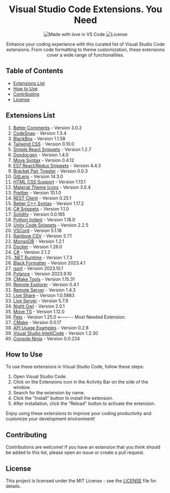 <h1 align="center">Visual Studio Code Extensions. You Need</h1>
<p align="center">
  <img src="https://img.shields.io/badge/Made%20with-%E2%9D%A4%EF%B8%8F%20in%20VS%20Code-blue.svg" alt="Made with love in VS Code">
  <img src="https://img.shields.io/github/license/Rahul-Sahani04/Must_Need_VS_Code_Extensions" alt="License">
</p>

<p align="center">
  Enhance your coding experience with this curated list of Visual Studio Code extensions. From code formatting to theme customization, these extensions cover a wide range of functionalities.
</p>

## Table of Contents
- [Extensions List](#extensions-list)
- [How to Use](#how-to-use)
- [Contributing](#contributing)
- [License](#license)

## Extensions List

1. [Better Comments](https://marketplace.visualstudio.com/items?itemName=aaron-bond.better-comments-3.0.2) - Version 3.0.2
2. [CodeSnap](https://marketplace.visualstudio.com/items?itemName=adpyke.codesnap) - Version 1.3.4
3. [BlackBox](https://marketplace.visualstudio.com/items?itemName=blackboxapp.blackbox) - Version 1.1.58
4. [Tailwind CSS](https://marketplace.visualstudio.com/items?itemName=bradlc.vscode-tailwindcss) - Version 0.10.0
5. [Simple React Snippets](https://marketplace.visualstudio.com/items?itemName=burkeholland.simple-react-snippets) - Version 1.2.7
6. [Doxdocgen](https://marketplace.visualstudio.com/items?itemName=cschlosser.doxdocgen) - Version 1.4.0
7. [Move Syntax](https://marketplace.visualstudio.com/items?itemName=damirka.move-syntax) - Version 0.4.12
8. [ES7 React/Redux Snippets](https://marketplace.visualstudio.com/items?itemName=dsznajder.es7-react-js-snippets) - Version 4.4.3
9. [Bracket Pair Toggler](https://marketplace.visualstudio.com/items?itemName=dzhavat.bracket-pair-toggler) - Version 0.0.3
10. [GitLens](https://marketplace.visualstudio.com/items?itemName=eamodio.gitlens) - Version 14.3.0
11. [HTML CSS Support](https://marketplace.visualstudio.com/items?itemName=ecmel.vscode-html-css) - Version 1.13.1
12. [Material Theme Icons](https://marketplace.visualstudio.com/items?itemName=equinusocio.vsc-material-theme-icons) - Version 3.0.4
13. [Prettier](https://marketplace.visualstudio.com/items?itemName=esbenp.prettier-vscode) - Version 10.1.0
14. [REST Client](https://marketplace.visualstudio.com/items?itemName=humao.rest-client) - Version 0.25.1
15. [Better C++ Syntax](https://marketplace.visualstudio.com/items?itemName=jeff-hykin.better-cpp-syntax) - Version 1.17.2
16. [C# Snippets](https://marketplace.visualstudio.com/items?itemName=jorgeserrano.vscode-csharp-snippets) - Version 1.1.0
17. [Solidity](https://marketplace.visualstudio.com/items?itemName=juanblanco.solidity) - Version 0.0.165
18. [Python Indent](https://marketplace.visualstudio.com/items?itemName=kevinrose.vsc-python-indent) - Version 1.18.0
19. [Unity Code Snippets](https://marketplace.visualstudio.com/items?itemName=kleber-swf.unity-code-snippets) - Version 2.2.5
20. [VSCord](https://marketplace.visualstudio.com/items?itemName=leonardssh.vscord) - Version 5.1.18
21. [Rainbow CSV](https://marketplace.visualstudio.com/items?itemName=mechatroner.rainbow-csv) - Version 3.7.1
22. [MongoDB](https://marketplace.visualstudio.com/items?itemName=mongodb.mongodb-vscode) - Version 1.2.1
23. [Docker](https://marketplace.visualstudio.com/items?itemName=ms-azuretools.vscode-docker) - Version 1.26.0
24. [C#](https://marketplace.visualstudio.com/items?itemName=ms-dotnettools.csharp) - Version 2.1.2
25. [.NET Runtime](https://marketplace.visualstudio.com/items?itemName=ms-dotnettools.vscode-dotnet-runtime) - Version 1.7.3
26. [Black Formatter](https://marketplace.visualstudio.com/items?itemName=ms-python.black-formatter) - Version 2023.4.1
27. [isort](https://marketplace.visualstudio.com/items?itemName=ms-python.isort) - Version 2023.10.1
28. [Pylance](https://marketplace.visualstudio.com/items?itemName=ms-python.vscode-pylance) - Version 2023.9.10
29. [CMake Tools](https://marketplace.visualstudio.com/items?itemName=ms-vscode.cmake-tools) - Version 1.15.31
30. [Remote Explorer](https://marketplace.visualstudio.com/items?itemName=ms-vscode.remote-explorer) - Version 0.4.1
31. [Remote Server](https://marketplace.visualstudio.com/items?itemName=ms-vscode.remote-server) - Version 1.4.3
32. [Live Share](https://marketplace.visualstudio.com/items?itemName=ms-vsliveshare.vsliveshare) - Version 1.0.5883
33. [Live Server](https://marketplace.visualstudio.com/items?itemName=ritwickdey.liveserver) - Version 5.7.9
34. [Night Owl](https://marketplace.visualstudio.com/items?itemName=sdras.night-owl) - Version 2.0.1
35. [Move TS](https://marketplace.visualstudio.com/items?itemName=stringham.move-ts) - Version 1.12.0
36. [Pets](https://marketplace.visualstudio.com/items?itemName=tonybaloney.vscode-pets) - Version 1.25.0 <----- Most Needed Extension.
37. [CMake](https://marketplace.visualstudio.com/items?itemName=twxs.cmake) - Version 0.0.17
38. [API Usage Examples](https://marketplace.visualstudio.com/items?itemName=visualstudioexptteam.intellicode-api-usage-examples) - Version 0.2.8
39. [Visual Studio IntelliCode](https://marketplace.visualstudio.com/items?itemName=visualstudioexptteam.vscodeintellicode) - Version 1.2.30
40. [Console Ninja](https://marketplace.visualstudio.com/items?itemName=wallabyjs.console-ninja) - Version 0.0.224

## How to Use

To use these extensions in Visual Studio Code, follow these steps:

1. Open Visual Studio Code.
2. Click on the Extensions icon in the Activity Bar on the side of the window.
3. Search for the extension by name.
4. Click the "Install" button to install the extension.
5. After installation, click the "Reload" button to activate the extension.

Enjoy using these extensions to improve your coding productivity and customize your development environment!

## Contributing

Contributions are welcome! If you have an extension that you think should be added to this list, please open an issue or create a pull request.

## License

This project is licensed under the MIT License - see the [LICENSE](LICENSE) file for details.
